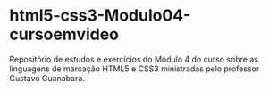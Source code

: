 # html5-css3-Modulo04-cursoemvideo
Repositório de estudos e exercícios do Módulo 4 do curso sobre as linguagens de marcação HTML5 e CSS3 ministradas pelo professor Gustavo Guanabara.
